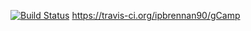 [![Build Status](https://travis-ci.org/ipbrennan90/gCamp.svg?branch=master)](https://travis-ci.org/ipbrennan90/gCamp)
https://travis-ci.org/ipbrennan90/gCamp
